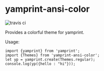 # yamprint-ansi-color
![travis ci](https://travis-ci.org/GregRos/yamprint-ansi-color.svg?branch=master)


Provides a colorful theme for yamprint.

Usage: 

	import {yamprint} from 'yamprint';
	import {Themes} from 'yamprint-ansi-color';
	let yp = yamprint.create(Themes.regular);
	console.log(yp({hello : "hi"}));